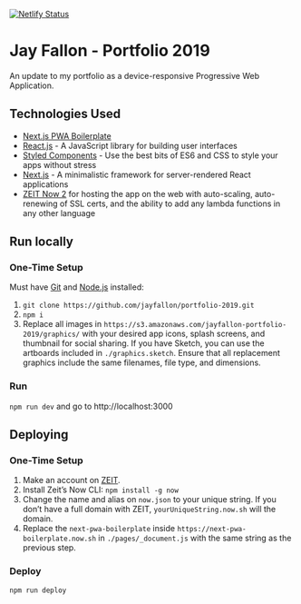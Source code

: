 [![Netlify Status](https://api.netlify.com/api/v1/badges/43e18337-0aa6-4b0f-8341-3d424227693b/deploy-status)](https://app.netlify.com/sites/hopeful-joliot-ccc9fc/deploys)

# Jay Fallon - Portfolio 2019

An update to my portfolio as a device-responsive Progressive Web Application.

## Technologies Used

-   [Next.js PWA Boilerplate](https://next-pwa-boilerplate.now.sh)
-   [React.js](https://reactjs.org/) - A JavaScript library for building user interfaces
-   [Styled Components](https://www.styled-components.com/) - Use the best bits of ES6 and CSS to style your apps without stress
-   [Next.js](https://nextjs.org/) - A minimalistic framework for server-rendered React applications
-   [ZEIT Now 2](https://zeit.co/now) for hosting the app on the web with auto-scaling, auto-renewing of SSL certs, and the ability to add any lambda functions in any other language

## Run locally

### One-Time Setup

Must have [Git](https://git-scm.com/book/en/v2/Getting-Started-Installing-Git) and [Node.js](https://nodejs.org/en/) installed:

1. `git clone https://github.com/jayfallon/portfolio-2019.git`
2. `npm i`
3. Replace all images in `https://s3.amazonaws.com/jayfallon-portfolio-2019/graphics/` with your desired app icons, splash screens, and thumbnail for social sharing. If you have Sketch, you can use the artboards included in `./graphics.sketch`. Ensure that all replacement graphics include the same filenames, file type, and dimensions.

### Run

`npm run dev` and go to http://localhost:3000

## Deploying

### One-Time Setup

1. Make an account on [ZEIT](https://zeit.co).
2. Install Zeit’s Now CLI: `npm install -g now`
3. Change the name and alias on `now.json` to your unique string. If you don’t have a full domain with ZEIT, `yourUniqueString.now.sh` will the domain.
4. Replace the `next-pwa-boilerplate` inside `https://next-pwa-boilerplate.now.sh` in `./pages/_document.js` with the same string as the previous step.

### Deploy

`npm run deploy`
